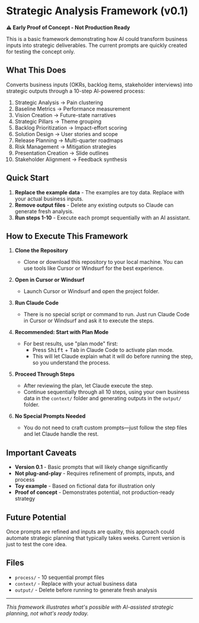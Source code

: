 # Strategic Analysis Framework (v0.1)

**⚠️ Early Proof of Concept - Not Production Ready**

This is a basic framework demonstrating how AI could transform business inputs into strategic deliverables. The current prompts are quickly created for testing the concept only.

## What This Does

Converts business inputs (OKRs, backlog items, stakeholder interviews) into strategic outputs through a 10-step AI-powered process:

1. Strategic Analysis → Pain clustering
2. Baseline Metrics → Performance measurement
3. Vision Creation → Future-state narratives
4. Strategic Pillars → Theme grouping
5. Backlog Prioritization → Impact-effort scoring
6. Solution Design → User stories and scope
7. Release Planning → Multi-quarter roadmaps
8. Risk Management → Mitigation strategies
9. Presentation Creation → Slide outlines
10. Stakeholder Alignment → Feedback synthesis

## Quick Start

1. **Replace the example data** - The examples are toy data. Replace with your actual business inputs.
2. **Remove output files** - Delete any existing outputs so Claude can generate fresh analysis.
3. **Run steps 1-10** - Execute each prompt sequentially with an AI assistant.

## How to Execute This Framework

1. **Clone the Repository**

   - Clone or download this repository to your local machine. You can use tools like Cursor or Windsurf for the best experience.

2. **Open in Cursor or Windsurf**

   - Launch Cursor or Windsurf and open the project folder.

3. **Run Claude Code**

   - There is no special script or command to run. Just run Claude Code in Cursor or Windsurf and ask it to execute the steps.

4. **Recommended: Start with Plan Mode**

   - For best results, use "plan mode" first:
     - Press <kbd>Shift</kbd> + <kbd>Tab</kbd> in Claude Code to activate plan mode.
     - This will let Claude explain what it will do before running the step, so you understand the process.

5. **Proceed Through Steps**

   - After reviewing the plan, let Claude execute the step.
   - Continue sequentially through all 10 steps, using your own business data in the `context/` folder and generating outputs in the `output/` folder.

6. **No Special Prompts Needed**
   - You do not need to craft custom prompts—just follow the step files and let Claude handle the rest.

## Important Caveats

- **Version 0.1** - Basic prompts that will likely change significantly
- **Not plug-and-play** - Requires refinement of prompts, inputs, and process
- **Toy example** - Based on fictional data for illustration only
- **Proof of concept** - Demonstrates potential, not production-ready strategy

## Future Potential

Once prompts are refined and inputs are quality, this approach could automate strategic planning that typically takes weeks. Current version is just to test the core idea.

## Files

- `process/` - 10 sequential prompt files
- `context/` - Replace with your actual business data
- `output/` - Delete before running to generate fresh analysis

---

_This framework illustrates what's possible with AI-assisted strategic planning, not what's ready today._

